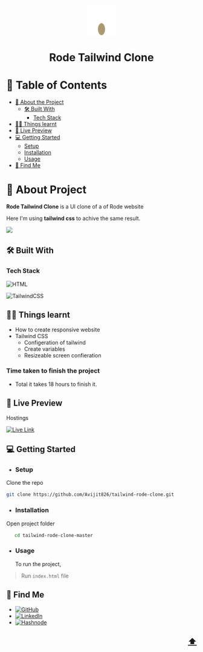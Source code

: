 <a name="readme-top"></a>

<!-- TITLE -->
<div align="center">
    <img src="./images/logo-rm.svg" alt="Logo" width="80" height="80">
  <h1 align="center">Rode Tailwind Clone</h1>
  </div>

<!-- TABLE OF CONTENTS -->

# 📗 Table of Contents

- [📖 About the Project](#about-project)
  - [🛠 Built With](#built-with)
    - [Tech Stack](#tech-stack)
- [👨‍💻 Things learnt](#things-learnt)
- [🚀 Live Preview](#live-preview)
- [💻 Getting Started](#getting-started)
  - [Setup](#setup)
  - [Installation](#installation)
  - [Usage](#usage)
- [👤 Find Me](#author)

<!-- PROJECT DESCRIPTION -->

# 📖 About Project <a name="about-project"></a>

**Rode Tailwind Clone** is a UI clone of a of Rode website

Here I'm using **tailwind css** to achive the same result.

![](https://res.cloudinary.com/avicoder/image/upload/v1676523751/Direct%20Images/rode_lgqxux.jpg)

## 🛠 Built With <a name="built-with"></a>

### Tech Stack <a name="tech-stack"></a>

![HTML](https://img.shields.io/badge/HTML5-E34F26?style=for-the-badge&logo=html5&logoColor=white)

![TailwindCSS](https://img.shields.io/badge/tailwindcss-%2338B2AC.svg?style=for-the-badge&logo=tailwind-css&logoColor=white)

## 👨‍💻 Things learnt <a name="things-learnt"></a>

- How to create responsive website
- Tailwind CSS
  - Configeration of tailwind
  - Create variables
  - Resizeable screen confieration

### Time taken to finish the project

- Total it takes 18 hours to finish it.

## 🚀 Live Preview <a name="live-preview"></a>

Hostings

[![Live Link](https://img.shields.io/badge/netlify-%23000000.svg?style=for-the-badge&logo=netlify&logoColor=#00C7B7)](https://redesign-rode-with-tailwind.netlify.app/)

<!-- GETTING STARTED -->

## 💻 Getting Started <a name="getting-started"></a>

- ### Setup

Clone the repo

```bash
git clone https://github.com/Avijit826/tailwind-rode-clone.git
```

- ### Installation

Open project folder

```bash
   cd tailwind-rode-clone-master
```

- ### Usage
  To run the project,

> Run `index.html` file

<!-- AUTHOR -->

## 👤 Find Me <a name="author"></a>

- [![GitHub](https://img.shields.io/badge/github-%23121011.svg?style=for-the-badge&logo=github&logoColor=white)](https://github.com/Avijit826)
- [![LinkedIn](https://img.shields.io/badge/linkedin-%230077B5.svg?style=for-the-badge&logo=linkedin&logoColor=white)](https://www.linkedin.com/in/avijitdas826)
- [![Hashnode](https://img.shields.io/badge/Hashnode-2962FF?style=for-the-badge&logo=hashnode&logoColor=white)](https://avicreation.hashnode.dev)

## <p align="right"><a href="#readme-top">⬆️</a></p>
